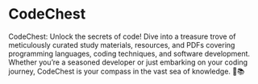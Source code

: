 # CodeChest
CodeChest: Unlock the secrets of code! Dive into a treasure trove of meticulously curated study materials, resources, and PDFs covering programming languages, coding techniques, and software development. Whether you’re a seasoned developer or just embarking on your coding journey, CodeChest is your compass in the vast sea of knowledge. 🚀📚
